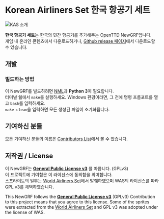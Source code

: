 # Korean Airliners Set 한국 항공기 세트

![KAS 소개](https://user-images.githubusercontent.com/85421764/172054052-856074b5-b567-47b6-9720-22ea1649b6dc.png)

**한국 항공기 세트**는 한국의 민간 항공기를 추가해주는 OpenTTD NewGRF입니다.  
게임 내 온라인 콘텐츠에서 다운로드하거나, [Github release 페이지](https://github.com/GBLINER/KoreanAirlinersSet/releases)에서 다운로드할 수 있습니다.

## 개발
### 빌드하는 방법
이 NewGRF를 빌드하려면 [NML](https://github.com/OpenTTD/nml)과 **Python 3**이 필요합니다.  
터미널 쉘에서 ``make``를 실행하세요. Windows 환경이라면, 그 전에 명령 프롬포트를 열고 ``bash``를 입력하세요.  
``make clean``을 입력하면 모든 생성된 파일이 초기화됩니다.

## 기여하신 분들
모든 기여하신 분들의 이름은 [Contributors List](https://github.com/GBLINER/KoreanAirlinersSet/wiki/Contributors-List-%EA%B8%B0%EC%97%AC%EC%9E%90-%EB%AA%A9%EB%A1%9D)에서 볼 수 있습니다.
## 저작권 / License
이 NewGRF는 **[General Public License v3](https://www.gnu.org/licenses/gpl-3.0.html)** 를 따릅니다. (GPLv3) <br>
이 프로젝트에 기여함은 이 라이선스에 동의함을 의미합니다. <br>
스프라이트의 일부는 [World Airliners Set](https://www.tt-forums.net/viewtopic.php?t=39227)에서 발췌하였으며 WAS의 라이선스를 따라  GPL v3를 채택하였습니다.

This NewGRF follows the **[General Public License v3](https://www.gnu.org/licenses/gpl-3.0.html)** (GPLv3)
Contribution to this project means that you agree to this license.
Some of the sprites were extracted from the [World Airliners Set](https://www.tt-forums.net/viewtopic.php?t=39227) and GPL v3 was adopted under the license of WAS.
